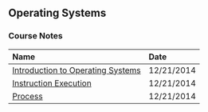 ## Operating Systems

### Course Notes
|Name| Date|
|:----|:----|
|[Introduction to Operating Systems](http://hwang14.blogspot.com/2014/12/introduction-to-operating-systems.html)| 12/21/2014|
|[Instruction Execution](http://hwang14.blogspot.com/2014/12/instruction-execution.html)| 12/21/2014|
|[Process](http://hwang14.blogspot.com/2014/12/process.html)| 12/21/2014|
